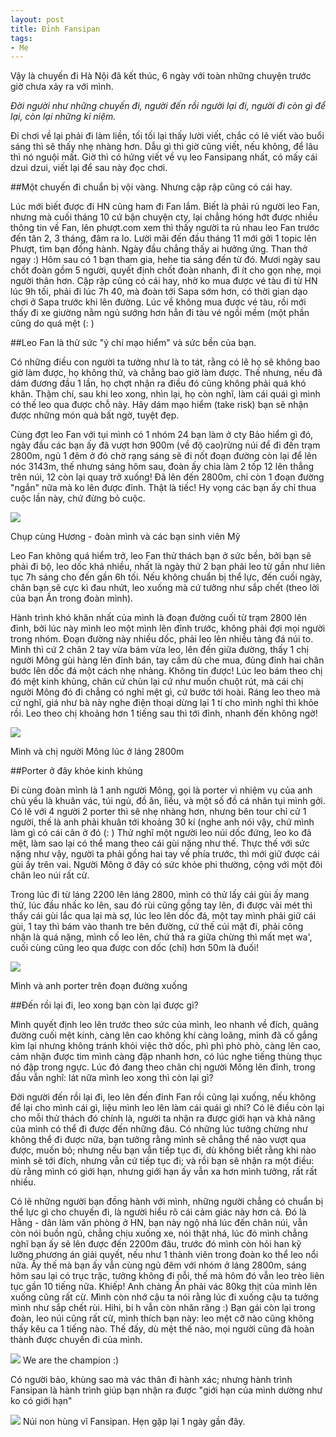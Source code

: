 ```yaml
---
layout: post
title: Đỉnh Fansipan
tags:
- Me
---
```

Vậy là chuyến đi Hà Nội đã kết thúc, 6 ngày với toàn những chuyện trước giờ chưa xảy ra với mình.

*Đời người như những chuyến đi,
người đến rồi người lại đi,
người đi còn gì để lại,
còn lại những kỉ niệm.*

Đi chơi về lại phải đi làm liền, tối tối lại thấy lười viết, chắc có lẽ viết vào buổi sáng thì sẽ thấy nhẹ nhàng hơn. Dẫu gì thì giờ cũng viết, nếu không, để lâu thì nó nguội mất.
Giờ thì có hứng viết về vụ leo Fansipang nhất, có mấy cái dzui dzui, viết lại để sau này đọc chơi.

##Một chuyến đi chuẩn bị vội vàng. Nhưng cập rập cũng có cái hay.

Lúc mới biết được đi HN cũng ham đi Fan lắm. Biết là phải rủ người leo Fan, nhưng mà cuối tháng 10 cứ bận chuyện cty, lại chẳng hóng hớt được nhiều thông tin về Fan, lên phượt.com xem thì thấy người ta rủ nhau leo Fan trước đến tân 2, 3 tháng, đâm ra lo. Lười mãi đến đầu tháng 11 mới gởi 1 topic lên Phượt, tìm bạn đồng hành. Ngày đầu chẳng thấy ai hưởng ứng. Than thở ngay :) Hôm sau có 1 bạn tham gia, hehe tia sáng đến từ đó. Mươi ngày sau chốt đoàn gồm 5 người, quyết định chốt đoàn nhanh, đi ít cho gọn nhẹ, mọi người thân hơn. Cập rập cũng có cái hay, nhờ ko mua được vé tàu đi từ HN lúc 9h tối, phải đi lúc 7h 40, mà đoàn tới Sapa sớm hơn, có thời gian dạo chơi ở Sapa trước khi lên đường. Lúc về không mua được vé tàu, rồi mới thấy đi xe giường nằm ngủ sướng hơn hẳn đi tàu vé ngồi mềm (một phần cũng do quá mệt (: )

##Leo Fan là thử sức "ý chí mạo hiểm" và sức bền của bạn.

Có những điều con người ta tưởng như là to tát, rằng có lẽ họ sẽ không bao giờ làm được, họ không thử, và chẳng bao giờ làm được. Thế nhưng, nếu đã dám đương đầu 1 lần, họ chợt nhận ra điều đó cũng không phải quá khó khăn. Thậm chí, sau khi leo xong, nhìn lại, họ còn nghĩ, làm cái quái gì mình có thế leo qua được chỗ này. Hãy dám mạo hiểm (take risk) bạn sẽ nhận được những món quà bất ngờ, tuyệt đẹp.

Cùng đợt leo Fan với tụi mình có 1 nhóm 24 bạn làm ở cty Bảo hiểm gì đó, ngày đầu các bạn ấy đã vượt hơn 900m (về độ cao)rừng núi để đi đến trạm 2800m, ngủ 1 đêm ở đó chờ rạng sáng sẽ đi nốt đoạn đường còn lại để lên nóc 3143m, thế nhưng sáng hôm sau, đoàn ấy chia làm 2 tốp 12 lên thẳng trên núi, 12 còn lại quay trở xuống! Đã lên đến 2800m, chỉ còn 1 đoạn đường "ngắn" nữa mà ko lên được đỉnh. Thật là tiếc! Hy vọng các bạn ấy chỉ thua cuộc lần này, chứ đừng bỏ cuộc.

![](/images/2010/fansipan-huong.jpg)

Chụp cùng Hương - đoàn mình và các bạn sinh viên Mỹ

Leo Fan không quá hiểm trở, leo Fan thử thách bạn ở sức bền, bởi bạn sẽ phải đi bộ, leo dốc khá nhiều, nhất là ngày thứ 2 bạn phải leo từ gần như liên tục 7h sáng cho đến gần 6h tối. Nếu không chuẩn bị thể lực, đến cuối ngày, chân bạn sẽ cực kì đau nhứt, leo xuống mà cứ tưởng như sắp chết (theo lời của bạn Ấn trong đoàn mình).

Hành trình khó khăn nhất của mình là đoạn đường cuối từ trạm 2800 lên đỉnh, bởi lúc này mình leo một mình lên đỉnh trước, không phải đợi mọi người trong nhóm. Đoạn đường này nhiều dốc, phải leo lên nhiều tảng đá núi to. Mình thì cứ 2 chân 2 tay vừa bám vừa leo, lên đến giữa đường, thấy 1 chị người Mông gùi hàng lên đỉnh bán, tay cầm dù che mua, đủng đỉnh hai chân bước lên dốc đá một cách nhẹ nhàng. Không tin được! Lúc leo bám theo chị đó mệt kinh khủng, chân cứ chùn lại cứ như muốn chuột rút, mà cái chị người Mông đó đi chẳng có nghỉ mệt gì, cứ bước tới hoài. Ráng leo theo mà cứ nghĩ, giá như bà này nghe điện thoại dừng lại 1 tí cho mình nghỉ thì khỏe rồi. Leo theo chị khoảng hơn 1 tiếng sau thì tới đỉnh, nhanh đến không ngờ!

![](/images/2010/fansipan-chi-nguoi-mong.jpg)

Mình và chị người Mông lúc ở láng 2800m

##Porter ở đây khỏe kinh khủng

Đi cùng đoàn mình là 1 anh người Mông, gọi là porter vì nhiệm vụ của anh chủ yếu là khuân vác, túi ngủ, đồ ăn, liều, và một số đồ cá nhân tụi mình gởi. Có lẽ với 4 người 2 porter thì sẽ nhẹ nhàng hơn, nhưng bên tour chỉ cử 1 người, thế là anh phải khuân tới khoảng 30 kí (nghe anh nói vậy, chứ mình làm gì có cái cân ở đó (: ) Thử nghĩ một người leo núi dốc đứng, leo ko đã mệt, làm sao lại có thể mang theo cái gùi nặng như thế. Thực thế với sức nặng như vậy, người ta phải gồng hai tay về phía trước, thì mới giữ được cái gùi ấy trên vai. Người Mông ở đây có sức khỏe phi thường, cộng với một đôi chân leo núi rất cừ. 

Trong lúc đi từ láng 2200 lên láng 2800, mình có thử lấy cái gùi ấy mang thử, lúc đầu nhấc ko lên, sau đó rùi cũng gồng tay lên, đi được vài mét thì thấy cái gùi lắc qua lại mà sợ, lúc leo lên dốc đá, một tay mình phải giữ cái gùi, 1 tay thì bám vào thanh tre bên đường, cứ thế cúi mặt đi, phải công nhận là quá nặng, mình cố leo lên, chứ thả ra giữa chừng thì mất mẹt wa', cuối cùng cũng leo qua được con dốc (chỉ) hơn 50m là đuối!

![](/images/2010/fansipan-anh-poster.jpg)

Mình và anh porter trên đoạn đường xuống

##Đến rồi lại đi, leo xong bạn còn lại được gì?

Mình quyết định leo lên trước theo sức của mình, leo nhanh về đích, quãng đường cuối mệt kinh, càng lên cao không khí càng loãng, mình đã cố gắng kìm lại nhưng không tránh khỏi việc thở dốc, phì phì phò phò, càng lên cao, cảm nhận được tim mình càng đập nhanh hơn, có lúc nghe tiếng thùng thục nó đập trong ngực. Lúc đó đang theo chân chị người Mông lên đỉnh, trong đầu vẫn nghĩ: lát nữa mình leo xong thì còn lại gì?

Đời người đến rồi lại đi, leo lên đến đỉnh Fan rồi cũng lại xuống, nếu không để lại cho mình cái gì, liệu mình leo lên làm cái quái gì nhỉ?
Có lẽ điều còn lại cho mỗi thử thách đó chính là, người ta nhận ra được giới hạn và khả năng của mình có thể đi được đến những đâu.
Có những lúc tưởng chừng như không thể đi được nữa, bạn tưởng rằng mình sẽ chẳng thể nào vượt qua được, muốn bỏ; nhưng nếu bạn vẫn tiếp tục đi, dù không biết rằng khi nào mình sẽ tới đích, nhưng vẫn cứ tiếp tục đi; và rồi bạn sẽ nhận ra một điều: dù rằng mình có giới hạn, nhưng giới hạn ấy vẫn xa hơn mình tưởng, rất rất nhiều.

Có lẽ những người bạn đồng hành với mình, những người chẳng có chuẩn bị thể lực gì cho chuyến đi, là người hiểu rõ cái cảm giác này hơn cả. Đó là Hằng - dân làm văn phòng ở HN, bạn này ngộ nhá lúc đến chân núi, vẫn còn nói buồn ngủ, chẳng chịu xuống xe, nói thật nhá, lúc đó mình chẳng nghĩ bạn ấy sẽ lên được đến 2200m đâu, trước đó mình còn hỏi han kỹ lưỡng phương án giải quyết, nếu như 1 thành viên trong đoàn ko thể leo nổi nữa. Ấy thế mà bạn ấy vẫn cùng ngủ đêm với nhóm ở láng 2800m, sáng hôm sau lại có trục trặc, tưởng không đi nỗi, thế mà hôm đó vẫn leo trèo liên tục gần 10 tiếng nữa. Khiếp! Anh chàng Ấn phải vác 80kg thịt của mình lên xuống cũng rất cừ. Mình còn nhớ cậu ta nói rằng lúc đi xuống cậu ta tưởng mình như sắp chết rùi. Hihi, bi h vẫn còn nhăn răng :) Bạn gái còn lại trong đoàn, leo núi cũng rất cừ, mình thích bạn này: leo mệt cỡ nào cũng không thấy kêu ca 1 tiếng nào. Thế đấy, dù mệt thế nào, mọi người cũng đã hoàn thành được chuyến đi của mình.

![](/images/2010/fansipan-champion.jpg)
We are the champion :)

Có người bảo, khùng sao mà vác thân đi hành xác; nhưng hành trình Fansipan là hành trình giúp bạn nhận ra được "giới hạn của mình dường như ko có giới hạn" 

![](/images/2010/fansipan-nui.jpg)
Núi non hùng vĩ Fansipan. Hẹn gặp lại 1 ngày gần đây.
